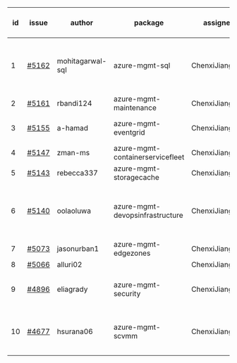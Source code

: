 | id | issue | author | package | assignee | bot advice | created date of issue | target release date | date from target |
| ------ | ------ | ------ | ------ | ------ | ------ | ------ | ------ | :-----: |
| 1 | [#5162](https://github.com/Azure/sdk-release-request/issues/5162) | mohitagarwal-sql | azure-mgmt-sql | ChenxiJiang333 | HoldOn. new version is 0.0.0, please check base branch! | 04-24 | 05-24 |  |
| 2 | [#5161](https://github.com/Azure/sdk-release-request/issues/5161) | rbandi124 | azure-mgmt-maintenance | ChenxiJiang333 |  | 04-24 | 05-24 |  |
| 3 | [#5155](https://github.com/Azure/sdk-release-request/issues/5155) | a-hamad | azure-mgmt-eventgrid | ChenxiJiang333 | Attention to inconsistent tag. | 04-24 | 05-24 |  |
| 4 | [#5147](https://github.com/Azure/sdk-release-request/issues/5147) | zman-ms | azure-mgmt-containerservicefleet | ChenxiJiang333 |  | 04-24 | 05-24 |  |
| 5 | [#5143](https://github.com/Azure/sdk-release-request/issues/5143) | rebecca337 | azure-mgmt-storagecache | ChenxiJiang333 |  | 04-23 | 05-24 |  |
| 6 | [#5140](https://github.com/Azure/sdk-release-request/issues/5140) | oolaoluwa | azure-mgmt-devopsinfrastructure | ChenxiJiang333 | new comment. Attention to inconsistent tag. FirstBeta. | 04-16 | 05-24 |  |
| 7 | [#5073](https://github.com/Azure/sdk-release-request/issues/5073) | jasonurban1 | azure-mgmt-edgezones | ChenxiJiang333 | FirstBeta. HoldOn. | 03-22 | 05-24 |  |
| 8 | [#5066](https://github.com/Azure/sdk-release-request/issues/5066) | alluri02 |  | ChenxiJiang333 |  | 03-20 |  | 0 |
| 9 | [#4896](https://github.com/Azure/sdk-release-request/issues/4896) | eliagrady | azure-mgmt-security | ChenxiJiang333 | close to release date. HoldOn. | 01-18 | 04-26 | 0 |
| 10 | [#4677](https://github.com/Azure/sdk-release-request/issues/4677) | hsurana06 | azure-mgmt-scvmm | ChenxiJiang333 | close to release date. FirstGA. HoldOn. | 10-23 | 04-26 | 0 |
